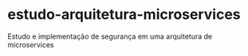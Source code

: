 # estudo-arquitetura-microservices
Estudo e implementação de segurança em uma arquitetura de microservices

